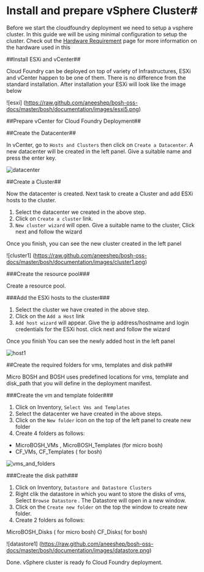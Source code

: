 # Install and prepare vSphere Cluster#

Before we start the cloudfoundry deployment we need to setup a vsphere cluster. In this guide we will be using minimal configuration to setup the cluster. Check out the 
[Hardware Requirement](https://github.com/rajdeepd/bosh-oss-docs/blob/master/bosh/documentation/hardware_spec.md) page for more information on the hardware used in this 

##Install ESXi and vCenter##

Cloud Foundry can be deployed on top of variety of Infrastructures, ESXi and vCenter happen to be one of them. 
There is no difference from the standard installation. After installation your ESXi will look like the image below

![esxi] (https://raw.github.com/aneeshep/bosh-oss-docs/master/bosh/documentation/images/esxi5.png)

##Prepare vCenter for Cloud Foundry Deployment##


##Create the Datacenter##

In vCenter, go to `Hosts and Clusters` then click on `Create a Datacenter`. A new datacenter will be created in the left panel. Give a suitable name and press the enter key. 

![datacenter](https://raw.github.com/aneeshep/bosh-oss-docs/master/bosh/documentation/images/datacenter.png)

##Create a Cluster##

Now the datacenter is created. Next task to create a Cluster and add ESXi hosts to the cluster.

1. Select the datacenter we created in the above step.
2. Click on `Create a cluster` link.
3. `New cluster wizard` will open. Give a suitable name to the cluster, Click next and follow the wizard

Once you finish, you can see the new cluster created in the left panel

![cluster1] (https://raw.github.com/aneeshep/bosh-oss-docs/master/bosh/documentation/images/cluster1.png)


###Create the resource pool###

Create a resource pool.

###Add the ESXi hosts to the cluster###

1. Select the cluster we have created in the above step.
2. Click on the `Add a Host` link
3. `Add host wizard` will appear. Give the ip address/hostname and login credentials for the ESXi host. click next and follow the wizard

Once you finish You can see the newly added host in the left panel

![host1](https://raw.github.com/aneeshep/bosh-oss-docs/master/bosh/documentation/images/add_host.png)




##Create the required folders for vms, templates and disk path##

Micro BOSH and BOSH uses predefined locations for vms, template and disk_path that you will define in the deployment manifest.

###Create the vm and template folder###

 1. Click on Inventory, `Select Vms and Templates`
 2. Select the datacenter we have created in the above steps.
 3. Click on the `New folder` icon on the top of the left panel to create new folder
 4. Create 4 folders as follows:

   + MicroBOSH\_VMs , MicroBOSH\_Templates (for micro bosh)
   + CF\_VMs, CF\_Templates ( for bosh)

![vms_and_folders](https://raw.github.com/aneeshep/bosh-oss-docs/master/bosh/documentation/images/vms_templates.png)

###Create the disk path###

1. Click on Inventory, `Datastore and Datastore Clusters`
2. Right clik the datastore in which you want to store the disks of vms, Select `Browse Datastore` . The Datastore will open in a new window.
3. Click on the `Create new folder` on the top the window to create new folder.
4. Create 2 folders as follows:



MicroBOSH\_Disks ( for micro bosh)
CF\_Disks( for bosh)

![datastore1] (https://raw.github.com/aneeshep/bosh-oss-docs/master/bosh/documentation/images/datastore.png)


Done. vSphere cluster is ready fo Cloud Foundry deployment.



